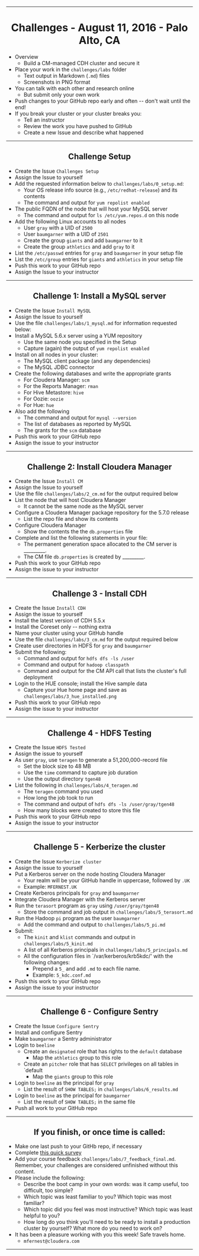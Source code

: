 <!-- CSS work goes here for the time being -->
<!-- set a:link text-decoration to none -->
<!-- set a:hover text-decoration to underline -->
<!-- http://forums.markdownpad.com/discussion/143/include-pdf-pagebreak-instructions-in-markdown/p1 -->

---
<div style="page-break-after: always;"></div>

# <center> Challenges - August 11, 2016 - Palo Alto, CA

* Overview
    * Build a CM-managed CDH cluster and secure it
* Place your work in the `challenges/labs` folder
    * Text output in Markdown (`.md`) files 
    * Screenshots in PNG format
* You can talk with each other and research online
    * But submit only your own work
* Push changes to your GitHub repo early and often -- don't wait until the end!
* If you break your cluster or your cluster breaks you:
    * Tell an instructor
    * Review the work you have pushed to GitHub
    * Create a new Issue and describe what happened

---
<div style="page-break-after: always;"></div>

## <center> Challenge Setup

* Create the Issue `Challenges Setup`
* Assign the Issue to yourself
* Add the requested information below to `challenges/labs/0_setup.md`:
    * Your OS release info source (e.g., `/etc/redhat-release`) and its contents
    * The command and output for `yum repolist enabled`
* The public FQDN of the node that will host your MySQL server
    * The command and output for `ls /etc/yum.repos.d` on this node
* Add the following Linux accounts to all nodes
    * User `gray` with a UID of `2500`
    * User `baumgarner` with a UID of `2501`
    * Create the group `giants` and add `baumgarner` to it
    * Create the group `athletics` and add `gray` to it
* List the `/etc/passwd` entries for `gray` and `baumgarner` in your setup file
* List the `/etc/group` entries for `giants` and `athletics` in your setup file
* Push this work to your GitHub repo 
* Assign the Issue to your instructor

---
<div style="page-break-after: always;"></div>

## <center> Challenge 1: Install a MySQL server

* Create the Issue `Install MySQL`
* Assign the Issue to yourself
* Use the file `challenges/labs/1_mysql.md` for information requested below:
* Install a MySQL 5.6.x server using a YUM repository
    * Use the same node you specified in the Setup 
    * Capture (again) the output of `yum repolist enabled`
* Install on all nodes in your cluster:
    * The MySQL client package (and any dependencies)
    * The MySQL JDBC connector 
* Create the following databases and write the appropriate grants
    * For Cloudera Manager: `scm` 
    * For the Reports Manager: `rman`
    * For Hive Metastore: `hive` 
    * For Oozie: `oozie`
    * For Hue: `hue` 
* Also add the following 
    * The command and output for `mysql --version`
    * The list of databases as reported by MySQL
    * The grants for the `scm` database
* Push this work to your GitHub repo
* Assign the issue to your instructor

---
<div style="page-break-after: always;"></div>

## <center> Challenge 2: Install Cloudera Manager

* Create the Issue `Install CM`
* Assign the Issue to yourself
* Use the file `challenges/labs/2_cm.md` for the output required below
* List the node that will host Cloudera Manager
    * It cannot be the same node as the MySQL server
* Configure a Cloudera Manager package repository for the 5.7.0 release
    * List the repo file and show its contents 
* Configure Cloudera Manager 
    * Show the contents the the `db.properties` file
* Complete and list the following statements in your file:
    * The permanent generation space allocated to the CM server is _________.
    * The CM file `db.properties` is created by _________.
* Push this work to your GitHub repo
* Assign the issue to your instructor

---
<div style="page-break-after: always;"></div>

## <center> Challenge 3 - Install CDH

* Create the Issue `Install CDH`
* Assign the issue to yourself
* Install the latest version of CDH 5.5.x
* Install the Coreset only -- nothing extra
* Name your cluster using your GitHub handle
* Use the file `challenges/labs/3_cm.md` for the output required below
* Create user directories in HDFS for `gray` and `baumgarner`
* Submit the following:
    * Command and output for `hdfs dfs -ls /user`
    * Command and output for `hadoop classpath`
    * Command and output for the CM API call that lists the cluster's full deployment
* Login to the HUE console; install the Hive sample data
    * Capture your Hue home page and save as `challenges/labs/3_hue_installed.png`
* Push this work to your GitHub repo
* Assign the issue to your instructor

---
<div style="page-break-after: always;"></div>

## <center> Challenge 4 - HDFS Testing

* Create the Issue `HDFS Tested`
* Assign the issue to yourself
* As user `gray`, use `teragen` to generate a 51,200,000-record file
    * Set the block size to 48 MB
    * Use the `time` command to capture job duration
    * Use the output directory `tgen48`
* List the following in `challenges/labs/4_teragen.md`
    * The `teragen` command you used 
    * How long the job took to run
    * The command and output of `hdfs dfs -ls /user/gray/tgen48`
    * How many blocks were created to store this file
* Push this work to your GitHub repo
* Assign the issue to your instructor

---
<div style="page-break-after: always;"></div>

## <center> Challenge 5 - Kerberize the cluster

* Create the Issue `Kerberize cluster`
* Assign the issue to yourself
* Put a Kerberos server on the node hosting Cloudera Manager
    * Your realm will be your GitHub handle in uppercase, followed by `.UK`
    * Example: `MFERNEST.UK`
* Create Kerberos principals for `gray` and `baumgarner`
* Integrate Cloudera Manager with the Kerberos server
* Run the `terasort` program as `gray` using `/user/gray/tgen48`
    * Store the command and job output in `challenges/labs/5_terasort.md`
* Run the Hadoop `pi` program as the user `baumgarner`
    * Add the command and output to `challenges/labs/5_pi.md`
* Submit:
    * The `kinit` and `klist` commands and output in `challenges/labs/5_kinit.md`
    * A list of all Kerberos principals in `challenges/labs/5_principals.md`
    * All the configuration files in `/var/kerberos/krb5kdc/' with the following changes:
        * Prepend a `5_` and add `.md` to each file name.
        * Example: `5_kdc.conf.md`
* Push this work to your GitHub repo
* Assign the issue to your instructor

---
<div style="page-break-after: always;"></div>

## <center> Challenge 6 - Configure Sentry

* Create the Issue `Configure Sentry`
* Install and configure Sentry
* Make `baumgarner` a Sentry administrator
* Login to `beeline` 
    * Create an `designated` role that has rights to the `default` database
        * Map the `athletics` group to this role
    * Create an `pitcher` role that has `SELECT` privileges on all tables in `default
        * Map the `giants` group to this role
* Login to `beeline` as the principal for `gray`
    * List the result of `SHOW TABLES;` in `challenges/labs/6_results.md`
* Login to `beeline` as the principal for `baumgarner`
    * List the result of `SHOW TABLES;` in the same file
* Push all work to your GitHub repo

---
<div style="page-break-after: always;"></div>

## <center> If you finish, or once time is called:

* Make one last push to your GitHb repo, if necessary
* Complete [this quick survey](https://docs.google.com/forms/d/1cFfvTHKz8TEYZgkkZSQFAYtULxsuc-S1qE2kiDFSrBo/viewform)
* Add your course feedback `challenges/labs/7_feedback_final.md`. Remember, your challenges are considered
unfinished without this content.
* Please include the following:
    * Describe the boot camp in your own words: was it camp useful, too difficult, too simple? 
    * Which topic was least familiar to you? Which topic was most familiar?
    * Which topic did you feel was most instructive? Which topic was least helpful to you?
    * How long do you think you'll need to be ready to install a production cluster by yourself? What more do you need to work on?
* It has been a pleasure working with you this week! Safe travels home.
    * `mfernest@cloudera.com`

---
<div style="page-break-after: always;"></div>
